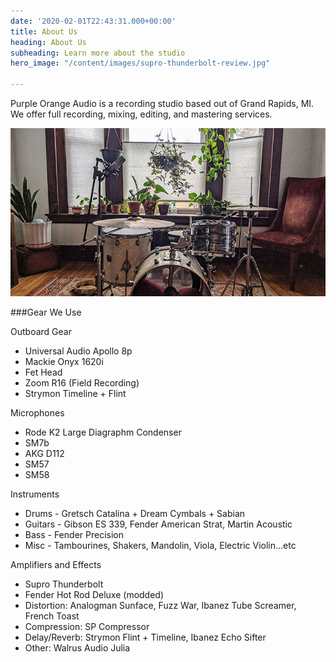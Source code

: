 ```yaml
---
date: '2020-02-01T22:43:31.000+00:00'
title: About Us
heading: About Us
subheading: Learn more about the studio
hero_image: "/content/images/supro-thunderbolt-review.jpg"

---
```


Purple Orange Audio is a recording studio based out of Grand Rapids, MI. We offer full recording, mixing, editing, and mastering services.

![Purple Orange Audio](/content/images/post-2.jpg)

###Gear We Use

Outboard Gear
* Universal Audio Apollo 8p
* Mackie Onyx 1620i
* Fet Head
* Zoom R16 (Field Recording)
* Strymon Timeline + Flint

Microphones
* Rode K2 Large Diagraphm Condenser
* SM7b
* AKG D112
* SM57
* SM58

Instruments
* Drums - Gretsch Catalina + Dream Cymbals + Sabian
* Guitars - Gibson ES 339, Fender American Strat, Martin Acoustic
* Bass - Fender Precision
* Misc - Tambourines, Shakers, Mandolin, Viola, Electric Violin...etc 

Amplifiers and Effects
* Supro Thunderbolt
* Fender Hot Rod Deluxe (modded)
* Distortion: Analogman Sunface, Fuzz War, Ibanez Tube Screamer, French Toast
* Compression: SP Compressor
* Delay/Reverb: Strymon Flint + Timeline, Ibanez Echo Sifter
* Other: Walrus Audio Julia

